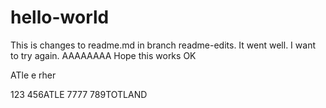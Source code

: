 # hello-world


This is changes to readme.md in branch readme-edits.
It went well.
I want to try again.
AAAAAAAA
Hope this works OK

ATle e rher

123
456ATLE
7777
789TOTLAND

